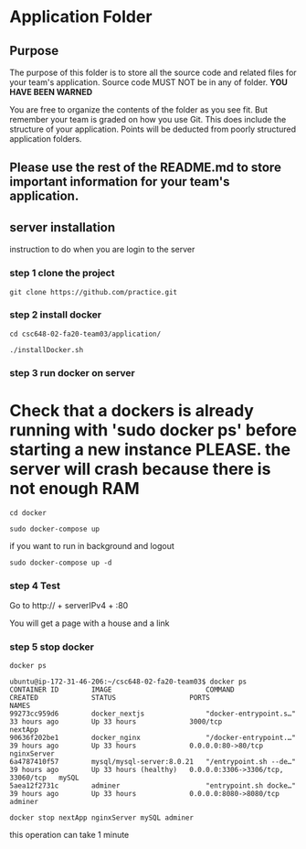 # Application Folder

## Purpose

The purpose of this folder is to store all the source code and related files for your team's application. Source code MUST NOT be in any of folder. <strong>YOU HAVE BEEN WARNED</strong>

You are free to organize the contents of the folder as you see fit. But remember your team is graded on how you use Git. This does include the structure of your application. Points will be deducted from poorly structured application folders.

## Please use the rest of the README.md to store important information for your team's application.


## server installation

instruction to do when you are login to the server

### step 1 clone the project

    git clone https://github.com/practice.git

### step 2 install docker

    cd csc648-02-fa20-team03/application/

    ./installDocker.sh

### step 3 run docker on server

# Check that a dockers is already running with 'sudo docker ps' before starting a new instance PLEASE. the server will crash because there is not enough RAM

    cd docker

    sudo docker-compose up

if you want to run in background and logout

    sudo docker-compose up -d

### step 4 Test

Go to http:// + serverIPv4 + :80

You will get a page with a house and a link

### step 5 stop docker

    docker ps

    ubuntu@ip-172-31-46-206:~/csc648-02-fa20-team03$ docker ps
    CONTAINER ID        IMAGE                       COMMAND                  CREATED             STATUS                  PORTS                               NAMES
    99273cc959d6        docker_nextjs               "docker-entrypoint.s…"   33 hours ago        Up 33 hours             3000/tcp                            nextApp
    90636f202be1        docker_nginx                "/docker-entrypoint.…"   39 hours ago        Up 33 hours             0.0.0.0:80->80/tcp                     nginxServer
    6a4787410f57        mysql/mysql-server:8.0.21   "/entrypoint.sh --de…"   39 hours ago        Up 33 hours (healthy)   0.0.0.0:3306->3306/tcp, 33060/tcp   mySQL
    5aea12f2731c        adminer                     "entrypoint.sh docke…"   39 hours ago        Up 33 hours             0.0.0.0:8080->8080/tcp              adminer

    docker stop nextApp nginxServer mySQL adminer

this operation can take 1 minute
